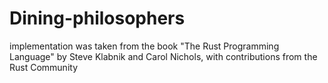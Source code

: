 # Dining-philosophers
implementation was taken from the book "The Rust Programming Language"
by Steve Klabnik and Carol Nichols, with contributions from the Rust Community
